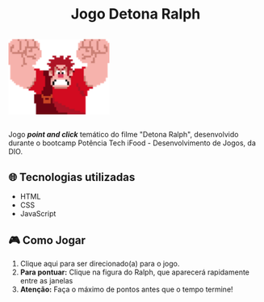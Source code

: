 <h1 align="center">Jogo Detona Ralph</h1>
<div style="display: flex;">
   <p align="center">
      <img src="src/assets/images/ralph.png" width="200"/>
   </p>
</div>
<p>Jogo <strong><i>point and click</i></strong> temático do filme "Detona Ralph", desenvolvido durante o bootcamp Potência Tech iFood - Desenvolvimento de Jogos, da DIO.</p>

## 🌐 Tecnologias utilizadas

- HTML
- CSS
- JavaScript

## 🎮 Como Jogar
1. Clique aqui para ser direcionado(a) para o jogo.
2. **Para pontuar:** Clique na figura do Ralph, que aparecerá rapidamente entre as janelas
3. **Atenção:** Faça o máximo de pontos antes que o tempo termine!
